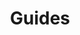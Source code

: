---
layout: redirect.njk
tags: page
key: guides_en
title: Guides
redirect: /en/guidelines/guides/sap/
parent: guidelines_en
order: 3
---